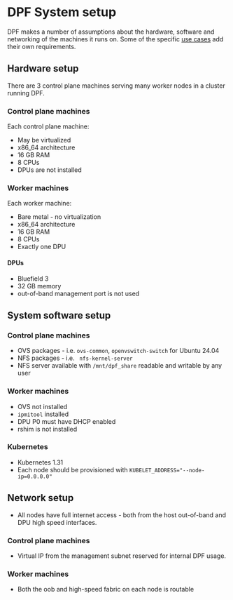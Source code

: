 # DPF System setup

DPF makes a number of assumptions about the hardware, software and networking of the machines it runs on. Some of the specific [use cases](./usecases/) add their own requirements.

## Hardware setup
There are 3 control plane machines serving many worker nodes in a cluster running DPF.

### Control plane machines
Each control plane machine:
- May be virtualized
- x86_64 architecture
- 16 GB RAM
- 8 CPUs
- DPUs are not installed

### Worker machines
Each worker machine:
- Bare metal - no virtualization
- x86_64 architecture
- 16 GB RAM
- 8 CPUs
- Exactly one DPU

#### DPUs
- Bluefield 3
- 32 GB memory
- out-of-band management port is not used

## System software setup

### Control plane machines
- OVS packages - i.e. `ovs-common`, `openvswitch-switch` for Ubuntu 24.04
- NFS packages - i.e. ` nfs-kernel-server`
- NFS server available with `/mnt/dpf_share` readable and writable by any user

### Worker machines
- OVS not installed
- `ipmitool` installed
- DPU P0 must have DHCP enabled
- rshim is not installed

### Kubernetes
- Kubernetes 1.31
- Each node should be provisioned with `KUBELET_ADDRESS="--node-ip=0.0.0.0"`

## Network setup
- All nodes have full internet access - both from the host out-of-band and DPU high speed interfaces. 

### Control plane machines
- Virtual IP from the management subnet reserved for internal DPF usage.
### Worker machines
- Both the oob and high-speed fabric on each node is routable
